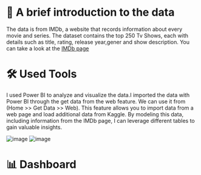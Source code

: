 # 📄 A brief introduction to the data
The data is from IMDb, a website that records information about every movie and series. The dataset contains the top 250 Tv Shows, each with details such as title, rating, release year,gener and show description. You can take a look at the [IMDb page](https://www.imdb.com/chart/toptv/?ref_=nv_tvv_250)<br>

# 🛠 Used Tools
I used Power BI to analyze and visualize the data.I imported the data with Power BI through the get data from the web feature. We can use it from (Home >> Get Data >> Web). This feature allows you to import data from a web page and load additional data from Kaggle. By modeling this data, including information from the IMDb page, I can leverage different tables to gain valuable insights.

![image](https://github.com/user-attachments/assets/912c8968-1287-4105-a5f2-ec6f142b5418)
![image](https://github.com/user-attachments/assets/dda10260-3726-4de0-a200-271e21f94e0b)

# 📊 Dashboard
